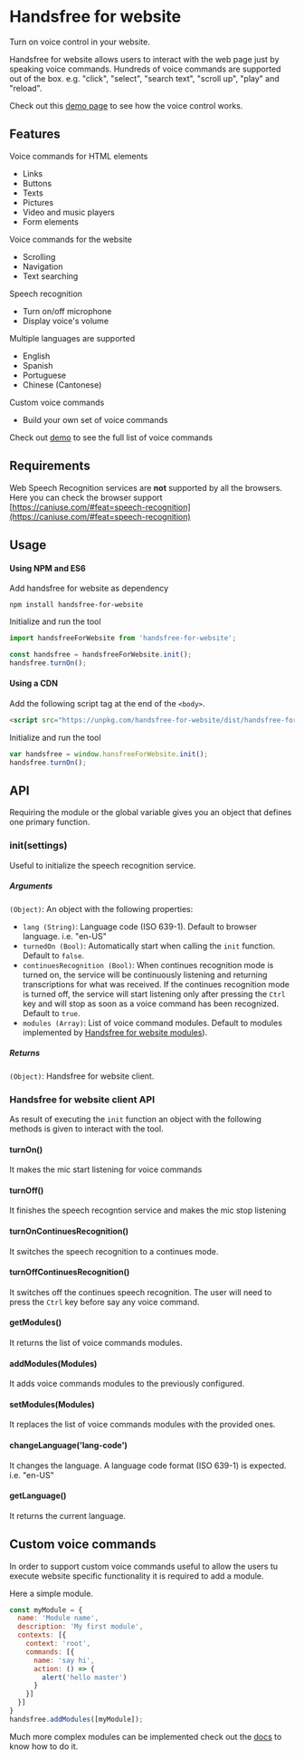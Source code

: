 # Handsfree for website

Turn on voice control in your website.

Handsfree for website allows users to interact with the web page just by speaking voice commands. Hundreds of voice commands are supported out of the box. e.g. "click", "select", "search text", "scroll up", "play" and "reload".

Check out this [demo page](https://sljavi.github.io/handsfree-for-website/dist/index.html) to see how the voice control works.

## Features

Voice commands for HTML elements
 - Links
 - Buttons
 - Texts
 - Pictures
 - Video and music players
 - Form elements

Voice commands for the website
 - Scrolling
 - Navigation
 - Text searching

Speech recognition 
 - Turn on/off microphone
 - Display voice's volume

Multiple languages are supported
 - English
 - Spanish
 - Portuguese
 - Chinese (Cantonese)

Custom voice commands
 - Build your own set of voice commands

Check out [demo](https://sljavi.github.io/handsfree-for-website/dist/index.html) to see the full list of voice commands

## Requirements

Web Speech Recognition services are **not** supported by all the browsers.
Here you can check the browser support
[https://caniuse.com/#feat=speech-recognition](https://caniuse.com/#feat=speech-recognition)

## Usage

#### Using NPM and ES6

Add handsfree for website as dependency

```shell
npm install handsfree-for-website
```

Initialize and run the tool

```javascript
import handsfreeForWebsite from 'handsfree-for-website';

const handsfree = handsfreeForWebsite.init();
handsfree.turnOn();
```

#### Using a CDN

Add the following script tag at the end of the `<body>`.

```html
<script src="https://unpkg.com/handsfree-for-website/dist/handsfree-for-website.js" crossorigin></script>
```

Initialize and run the tool

```javascript
var handsfree = window.hansfreeForWebsite.init();
handsfree.turnOn();
```

## API
Requiring the module or the global variable gives you an object that defines one primary function.

### init(settings)
Useful to initialize the speech recognition service. 

##### Arguments

`(Object)`: An object with the following properties:
 * `lang (String)`:  Language code (ISO 639-1). Default to browser language. i.e. "en-US"
 * `turnedOn (Bool)`: Automatically start when calling the `init` function. Default to `false`.
 * `continuesRecognition (Bool)`: When continues recognition mode is turned on, the service will be continuously listening and returning transcriptions for what was received. If the continues recognition mode is turned off, the service will start listening only after pressing the `Ctrl` key and will stop as soon as a voice command has been recognized. Default to `true`.
 * `modules (Array)`: List of voice command modules. Default to modules implemented by [Handsfree for website modules](https://github.com/sljavi/handsfree-for-website-modules)).

##### Returns
`(Object)`: Handsfree for website client.

### Handsfree for website client API

As result of executing the `init` function an object with the following methods is given to interact with the tool.

#### turnOn()
It makes the mic start listening for voice commands

#### turnOff()
It finishes the speech recogntion service and makes the mic stop listening

#### turnOnContinuesRecognition()
It switches the speech recognition to a continues mode.

#### turnOffContinuesRecognition()
It switches off the continues speech recognition. The user will need to press the `Ctrl` key before say any voice command.

#### getModules()
It returns the list of voice commands modules.

#### addModules(Modules<Array>)
It adds voice commands modules to the previously configured.

#### setModules(Modules<Array>)
It replaces the list of voice commands modules with the provided ones.

#### changeLanguage('lang-code')
It changes the language. A language code format (ISO 639-1) is expected. i.e. "en-US"

#### getLanguage()
It returns the current language.

## Custom voice commands

In order to support custom voice commands useful to allow the users tu execute website specific functionality it is required to add a module.

Here a simple module.

```javascript
const myModule = {
  name: 'Module name',
  description: 'My first module',
  contexts: [{
    context: 'root',
    commands: [{
      name: 'say hi',
      action: () => {
        alert('hello master')
      }
    }]
  }]
}
handsfree.addModules([myModule]);
```
Much more complex modules can be implemented check out the [docs](https://github.com/sljavi/handsfree-for-website-modules) to know how to do it.
